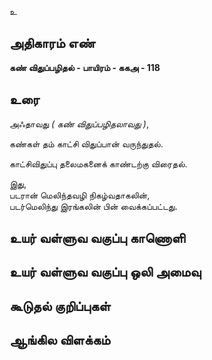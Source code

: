 உ


## அதிகாரம் எண்

**கண் விதுப்பழிதல் - பாயிரம் - ககஅ - 118**

## உரை

அஃதாவது _( கண் விதுப்பழிதலாவது )_,  

கண்கள் தம் காட்சி விதுப்பான் வருந்துதல்.  

காட்சிவிதுப்பு தலைமகனைக் காண்டற்கு விரைதல்.  

இது,   
படரான் மெலிந்தவழி நிகழ்வதாகலின்,  
படர்மெலிந்து இரங்கலின் பின் வைக்கப்பட்டது.

## உயர் வள்ளுவ வகுப்பு காணொளி


## உயர் வள்ளுவ வகுப்பு ஒலி அமைவு 


## கூடுதல் குறிப்புகள்


## ஆங்கில விளக்கம்

